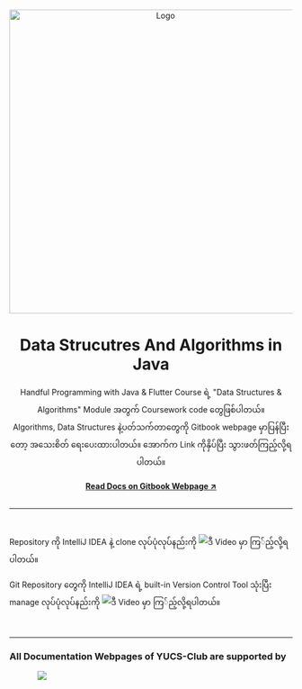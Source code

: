 <br />
<p align="center">
     
  <a >
     <img width="540" alt="Logo" src="https://user-images.githubusercontent.com/45328771/123668063-bcbe9a00-d860-11eb-8479-b42de7023765.png">
  </a>

  <h1 align="center">Data Strucutres And Algorithms in Java</h1>

  <p align="center">
    Handful Programming with Java & Flutter Course ရဲ့ "Data Structures & Algorithms" Module အတွက် Coursework code တွေဖြစ်ပါတယ်။
    <br />
    Algorithms, Data Structures နဲ့ပတ်သက်တာတွေကို Gitbook webpage မှာပြန်ပြီးတော့ အသေးစိတ် ရေးပေးထားပါတယ်။ အောက်က Link ကိုနှိပ်ပြီး သွားဖတ်ကြည့်လို့ရပါတယ်။
    <br/>
    <br/>
    <a href="https://yucs-club.gitbook.io/data-structures-and-algorithms-in-java/"><strong>Read Docs on Gitbook Webpage ↗️ </strong></a>
    <br />
    <br />
  </p>

---

<br />


Repository ကို IntelliJ IDEA နဲ့ clone လုပ်ပုံလုပ်နည်းကို ![ဒီ Video](https://www.youtube.com/watch?v=_cQSAF8DWII) မှာ ကြ်ည့်လို့ရပါတယ်။

Git Repository တွေကို IntelliJ IDEA ရဲ့ built-in Version Control Tool သုံးပြီး manage လုပ်ပုံလုပ်နည်းကို ![ဒီ Video](https://youtu.be/Nso20hMEpQs) မှာ ကြ်ည့်လို့ရပါတယ်။


<br />

---


<h3>All Documentation Webpages of YUCS-Club are supported by</h3>
<a href="https://gitbook.com"><img  src="https://img.shields.io/badge/GitBook-7B36ED?style=for-the-badge&logo=gitbook&logoColor=white" style="margin-left:50px;"></a>
